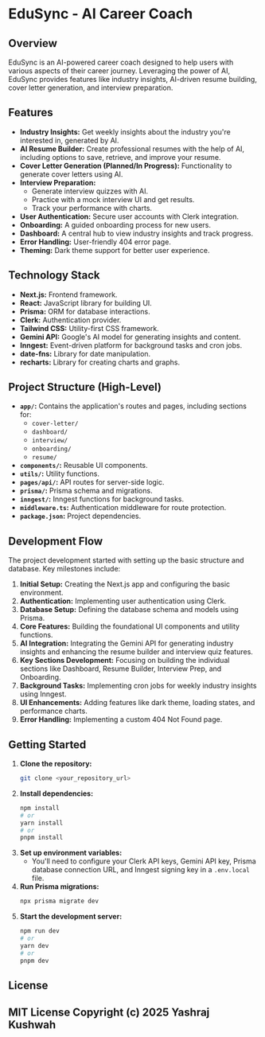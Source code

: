 # EduSync - AI Career Coach

## Overview

EduSync is an AI-powered career coach designed to help users with various aspects of their career journey. Leveraging the power of AI, EduSync provides features like industry insights, AI-driven resume building, cover letter generation, and interview preparation.

## Features

* **Industry Insights:** Get weekly insights about the industry you're interested in, generated by AI.
* **AI Resume Builder:** Create professional resumes with the help of AI, including options to save, retrieve, and improve your resume.
* **Cover Letter Generation (Planned/In Progress):** Functionality to generate cover letters using AI.
* **Interview Preparation:**
    * Generate interview quizzes with AI.
    * Practice with a mock interview UI and get results.
    * Track your performance with charts.
* **User Authentication:** Secure user accounts with Clerk integration.
* **Onboarding:** A guided onboarding process for new users.
* **Dashboard:** A central hub to view industry insights and track progress.
* **Error Handling:** User-friendly 404 error page.
* **Theming:** Dark theme support for better user experience.

## Technology Stack

* **Next.js:** Frontend framework.
* **React:** JavaScript library for building UI.
* **Prisma:** ORM for database interactions.
* **Clerk:** Authentication provider.
* **Tailwind CSS:** Utility-first CSS framework.
* **Gemini API:** Google's AI model for generating insights and content.
* **Inngest:** Event-driven platform for background tasks and cron jobs.
* **date-fns:** Library for date manipulation.
* **recharts:** Library for creating charts and graphs.

## Project Structure (High-Level)

* **`app/`:** Contains the application's routes and pages, including sections for:
    * `cover-letter/`
    * `dashboard/`
    * `interview/`
    * `onboarding/`
    * `resume/`
* **`components/`:** Reusable UI components.
* **`utils/`:** Utility functions.
* **`pages/api/`:** API routes for server-side logic.
* **`prisma/`:** Prisma schema and migrations.
* **`inngest/`:** Inngest functions for background tasks.
* **`middleware.ts`:** Authentication middleware for route protection.
* **`package.json`:** Project dependencies.

## Development Flow

The project development started with setting up the basic structure and database. Key milestones include:

1.  **Initial Setup:** Creating the Next.js app and configuring the basic environment.
2.  **Authentication:** Implementing user authentication using Clerk.
3.  **Database Setup:** Defining the database schema and models using Prisma.
4.  **Core Features:** Building the foundational UI components and utility functions.
5.  **AI Integration:** Integrating the Gemini API for generating industry insights and enhancing the resume builder and interview quiz features.
6.  **Key Sections Development:** Focusing on building the individual sections like Dashboard, Resume Builder, Interview Prep, and Onboarding.
7.  **Background Tasks:** Implementing cron jobs for weekly industry insights using Inngest.
8.  **UI Enhancements:** Adding features like dark theme, loading states, and performance charts.
9.  **Error Handling:** Implementing a custom 404 Not Found page.

## Getting Started

1.  **Clone the repository:**
    ```bash
    git clone <your_repository_url>
    ```
2.  **Install dependencies:**
    ```bash
    npm install
    # or
    yarn install
    # or
    pnpm install
    ```
3.  **Set up environment variables:**
    * You'll need to configure your Clerk API keys, Gemini API key, Prisma database connection URL, and Inngest signing key in a `.env.local` file.
4.  **Run Prisma migrations:**
    ```bash
    npx prisma migrate dev
    ```
5.  **Start the development server:**
    ```bash
    npm run dev
    # or
    yarn dev
    # or
    pnpm dev
    ```



## License

MIT License
Copyright (c) 2025 Yashraj Kushwah
---
